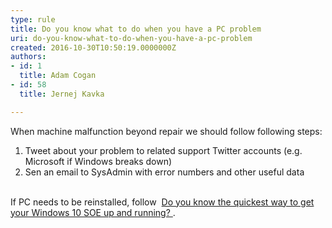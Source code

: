```yaml
---
type: rule
title: Do you know what to do when you have a PC problem
uri: do-you-know-what-to-do-when-you-have-a-pc-problem
created: 2016-10-30T10:50:19.0000000Z
authors:
- id: 1
  title: Adam Cogan
- id: 58
  title: Jernej Kavka

---
```




<span class='intro'> ​​​​​When machine malfunction beyond repair we should follow following steps&#58;<div><ol><li>Tweet about your problem to related support Twitter accounts (e.g. Microsoft if Windows breaks down)<br></li><li>Sen an email to SysAdmin with error numbers and other useful data<br></li></ol><div><br></div><div>If PC needs to be reinstalled, follow&#160; <a href="/_layouts/15/FIXUPREDIRECT.ASPX?WebId=3dfc0e07-e23a-4cbb-aac2-e778b71166a2&amp;TermSetId=07da3ddf-0924-4cd2-a6d4-a4809ae20160&amp;TermId=69373d34-e0f7-4a0e-ab58-c438d77af2ce">Do you know the quickest way to get your Windows 10 SOE up and running? </a>.<br>​<br></div><div><br></div></div> </span>




